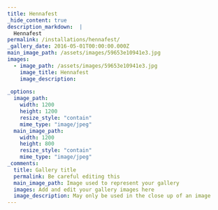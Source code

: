 ```yaml
---
title: Hennafest
_hide_content: true
description_markdown:  |
  Hennafest
permalink: /installations/hennafest/
_gallery_date: 2016-05-01T00:00:00.000Z
main_image_path: /assets/images/59653e10941e3.jpg
images:            
  - image_path: /assets/images/59653e10941e3.jpg
    image_title: Hennafest
    image_description:   
          
_options:
  image_path:
    width: 1200
    height: 1200
    resize_style: "contain"
    mime_type: "image/jpeg"
  main_image_path:
    width: 1200
    height: 800
    resize_style: "contain"
    mime_type: "image/jpeg"
_comments:
  title: Gallery title
  permalink: Be careful editing this
  main_image_path: Image used to represent your gallery
  images: Add and edit your gallery images here
  image_description: May only be used in the close up of an image
---
```


